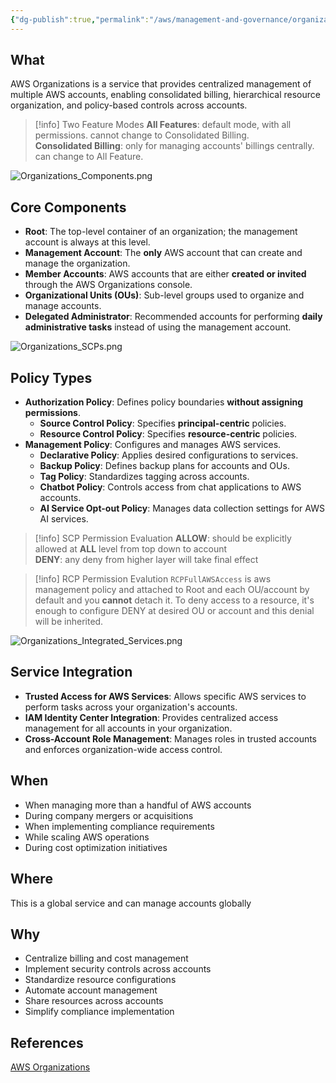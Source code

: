 ```yaml
---
{"dg-publish":true,"permalink":"/aws/management-and-governance/organizations/organizations/"}
---
```



## What
AWS Organizations is a service that provides centralized management of multiple AWS accounts, enabling consolidated billing, hierarchical resource organization, and policy-based controls across accounts.

>[!info] Two Feature Modes
>**All Features**: default mode, with all permissions. cannot change to Consolidated Billing. \
>**Consolidated Billing**: only for managing accounts' billings centrally. can change to All Feature. 

![Organizations_Components.png](/img/user/aws/Management%20&%20Governance/Organizations/excalidraw/Organizations_Components.png)
## Core Components
- **Root**: The top-level container of an organization; the management account is always at this level.
- **Management Account**: The **only** AWS account that can create and manage the organization.
- **Member Accounts**: AWS accounts that are either **created or invited** through the AWS Organizations console.
- **Organizational Units (OUs)**: Sub-level groups used to organize and manage accounts.
- **Delegated Administrator**: Recommended accounts for performing **daily administrative tasks** instead of using the management account.


![Organizations_SCPs.png](/img/user/aws/Management%20&%20Governance/Organizations/excalidraw/Organizations_SCPs.png)
## Policy Types
- **Authorization Policy**: Defines policy boundaries **without assigning permissions**.
    - **Source Control Policy**: Specifies **principal-centric** policies.
    - **Resource Control Policy**: Specifies **resource-centric** policies.
- **Management Policy**: Configures and manages AWS services.
    - **Declarative Policy**: Applies desired configurations to services.
    - **Backup Policy**: Defines backup plans for accounts and OUs.
    - **Tag Policy**: Standardizes tagging across accounts.
    - **Chatbot Policy**: Controls access from chat applications to AWS accounts.
    - **AI Service Opt-out Policy**: Manages data collection settings for AWS AI services.

>[!info] SCP Permission Evaluation
>**ALLOW**: should be explicitly allowed at **ALL** level from top down to account \
>**DENY**: any deny from higher layer will take final effect 

>[!info] RCP Permission Evalution
>`RCPFullAWSAccess` is aws management policy and attached to Root and each OU/account by default and you **cannot** detach it.
>To deny access to a resource, it's enough to configure DENY at desired OU or account and this denial will be inherited.

![Organizations_Integrated_Services.png](/img/user/aws/Management%20&%20Governance/Organizations/excalidraw/Organizations_Integrated_Services.png)
## Service Integration
- **Trusted Access for AWS Services**: Allows specific AWS services to perform tasks across your organization's accounts.
- **IAM Identity Center Integration**: Provides centralized access management for all accounts in your organization.
- **Cross-Account Role Management**: Manages roles in trusted accounts and enforces organization-wide access control.

## When
- When managing more than a handful of AWS accounts
- During company mergers or acquisitions
- When implementing compliance requirements
- While scaling AWS operations
- During cost optimization initiatives

## Where
This is a global service and can manage accounts globally

## Why
- Centralize billing and cost management
- Implement security controls across accounts
- Standardize resource configurations
- Automate account management
- Share resources across accounts
- Simplify compliance implementation

## References

[AWS Organizations](https://docs.aws.amazon.com/organizations/latest/userguide/orgs_introduction.html)
